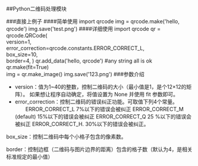 ##Python二维码处理模块

###直接上例子
####简单使用
	import qrcode 
	img = qrcode.make('hello, qrcode')
	img.save('test.png')
####详细使用
	import qrcode 
	qr = qrcode.QRCode(     
	    version=1,     
	    error_correction=qrcode.constants.ERROR_CORRECT_L,     
	    box_size=10,     
	    border=4, 
	) 
	qr.add_data('hello, qrcode') #any string all is ok
	qr.make(fit=True)  
	img = qr.make_image()
	img.save('123.png')
###参数介绍
+ version：值为1~40的整数，控制二维码的大小（最小值是1，是个12×12的矩阵）。 如果想让程序自动确定，将值设置为 None 并使用 fit 参数即可。
+ error_correction：控制二维码的错误纠正功能。可取值下列4个常量。
　　ERROR_CORRECT_L 7%以下的错误会被纠正 
	ERROR_CORRECT_M (default) 15%以下的错误会被纠正 
	ERROR_CORRECT_Q 25 %以下的错误会被纠正 
	ERROR_CORRECT_H. 30%以下的错误会被纠正。

box_size：控制二维码中每个小格子包含的像素数。

border：控制边框（二维码与图片边界的距离）包含的格子数（默认为4，是相关标准规定的最小值）